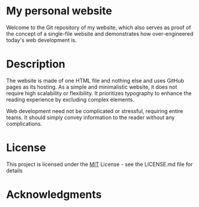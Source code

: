 # My personal website

Welcome to the Git repository of my website, which also serves as proof of the concept of a single-file website and demonstrates how over-engineered today's web development is. 

# Description

The website is made of one HTML file and nothing else and uses GitHub pages as its hosting. As a simple and minimalistic website, it does not require high scalability or flexibility. It prioritizes typography to enhance the reading experience by excluding complex elements.

Web development need not be complicated or stressful, requiring entire teams. It should simply convey information to the reader without any complications.

# License 

This project is licensed under the [MIT](LICENSE) License - see the LICENSE.md file for details

# Acknowledgments
